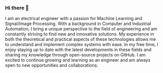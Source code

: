 ### Hi there 👋

I am an electrical engineer with a passion for Machine Learning and Signal/Image Processing. With a background in Computer and Industrial Automation, I bring a unique perspective to the field of engineering and am constantly striving to find new and innovative solutions. My experience in both the theoretical and practical aspects of these technologies allows me to understand and implement complex systems with ease. In my free time, I enjoy staying up to date with the latest developments in these fields and sharing my knowledge through open-source projects on GitHub. I am excited to continue growing and learning as an engineer and am always open to new opportunities and collaborations.
